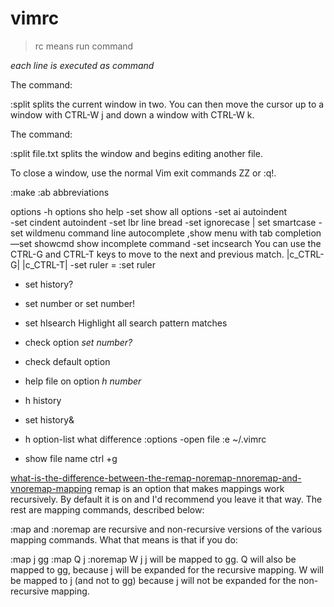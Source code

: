 # vimrc
>rc means run command

*each line is executed as command* 


The command:

:split
splits the current window in two. You can then move the cursor up to a window with CTRL-W j and down a window with CTRL-W k.

The command:

:split file.txt
splits the window and begins editing another file.

To close a window, use the normal Vim exit commands ZZ or :q!.



:make
:ab    abbreviations 



options
-h options   sho help
-set    show all options
-set ai    autoindent   
-set cindent   autoindent 
-set lbr   line bread
-set ignorecase  |  set smartcase
-set wildmenu    command line autocomplete ,show menu with tab completion
—set showcmd       show incomplete command
-set incsearch   You can use the CTRL-G and CTRL-T keys to move to the next and    previous match. |c_CTRL-G| |c_CTRL-T|
-set ruler = :set ruler
- set history?
- set number   or  set number!
- set hlsearch      Highlight all search pattern matches
- check option *set  number?*
- check default option 
- help file on option     *h number*
- h history
- set history&

- h option-list    what difference :options
-open file    :e  ~/.vimrc
- show file name  ctrl +g

[what-is-the-difference-between-the-remap-noremap-nnoremap-and-vnoremap-mapping](https://stackoverflow.com/questions/3776117/what-is-the-difference-between-the-remap-noremap-nnoremap-and-vnoremap-mapping)
remap is an option that makes mappings work recursively. By default it is on and I'd recommend you leave it that way. The rest are mapping commands, described below:

:map and :noremap are recursive and non-recursive versions of the various mapping commands. What that means is that if you do:

:map j gg
:map Q j
:noremap W j
j will be mapped to gg. Q will also be mapped to gg, because j will be expanded for the recursive mapping. W will be mapped to j (and not to gg) because j will not be expanded for the non-recursive mapping.

